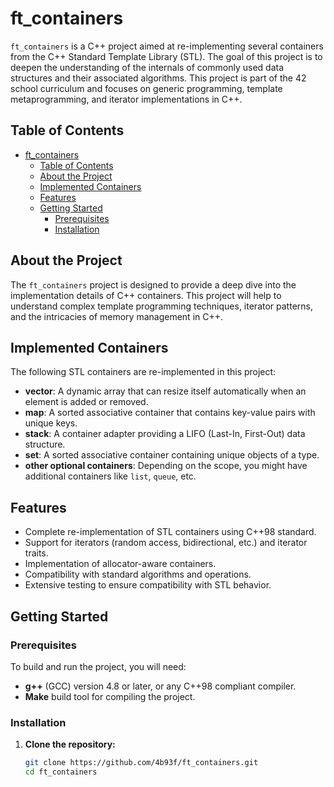 # ft_containers

`ft_containers` is a C++ project aimed at re-implementing several containers from the C++ Standard Template Library (STL). The goal of this project is to deepen the understanding of the internals of commonly used data structures and their associated algorithms. This project is part of the 42 school curriculum and focuses on generic programming, template metaprogramming, and iterator implementations in C++.

## Table of Contents
- [ft\_containers](#ft_containers)
	- [Table of Contents](#table-of-contents)
	- [About the Project](#about-the-project)
	- [Implemented Containers](#implemented-containers)
	- [Features](#features)
	- [Getting Started](#getting-started)
		- [Prerequisites](#prerequisites)
		- [Installation](#installation)

## About the Project

The `ft_containers` project is designed to provide a deep dive into the implementation details of C++ containers. This project will help to understand complex template programming techniques, iterator patterns, and the intricacies of memory management in C++.

## Implemented Containers

The following STL containers are re-implemented in this project:

- **vector**: A dynamic array that can resize itself automatically when an element is added or removed.
- **map**: A sorted associative container that contains key-value pairs with unique keys.
- **stack**: A container adapter providing a LIFO (Last-In, First-Out) data structure.
- **set**: A sorted associative container containing unique objects of a type.
- **other optional containers**: Depending on the scope, you might have additional containers like `list`, `queue`, etc.

## Features

- Complete re-implementation of STL containers using C++98 standard.
- Support for iterators (random access, bidirectional, etc.) and iterator traits.
- Implementation of allocator-aware containers.
- Compatibility with standard algorithms and operations.
- Extensive testing to ensure compatibility with STL behavior.

## Getting Started

### Prerequisites

To build and run the project, you will need:

- **g++** (GCC) version 4.8 or later, or any C++98 compliant compiler.
- **Make** build tool for compiling the project.

### Installation

1. **Clone the repository:**

   ```bash
   git clone https://github.com/4b93f/ft_containers.git
   cd ft_containers

